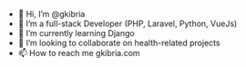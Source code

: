 - 👋 Hi, I’m @gkibria
- 👀 I’m a full-stack Developer (PHP, Laravel, Python, VueJs)
- 🌱 I’m currently learning Django
- 💞️ I’m looking to collaborate on health-related projects
- 📫 How to reach me gkibria.com

<!---
gkibria/gkibria is a ✨ special ✨ repository because its `README.md` (this file) appears on your GitHub profile.
You can click the Preview link to take a look at your changes.
--->
